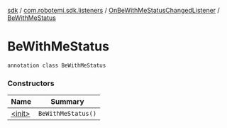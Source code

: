 [sdk](../../../index.md) / [com.robotemi.sdk.listeners](../../index.md) / [OnBeWithMeStatusChangedListener](../index.md) / [BeWithMeStatus](./index.md)

# BeWithMeStatus

`annotation class BeWithMeStatus`

### Constructors

| Name | Summary |
|---|---|
| [&lt;init&gt;](-init-.md) | `BeWithMeStatus()` |
